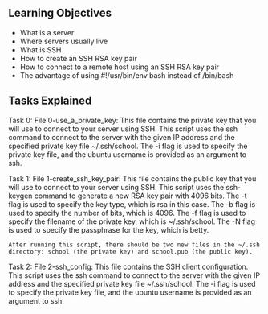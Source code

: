 ## Learning Objectives
- What is a server
- Where servers usually live
- What is SSH
- How to create an SSH RSA key pair
- How to connect to a remote host using an SSH RSA key pair
- The advantage of using #!/usr/bin/env bash instead of /bin/bash

## Tasks Explained
Task 0:
    File 0-use_a_private_key: This file contains the private key that you will use to connect to your server using SSH.
    This script uses the ssh command to connect to the server with the given IP address and the specified private key file ~/.ssh/school. The -i flag is used to specify the private key file, and the ubuntu username is provided as an argument to ssh.

Task 1:
    File 1-create_ssh_key_pair: This file contains the public key that you will use to connect to your server using SSH.
    This script uses the ssh-keygen command to generate a new RSA key pair with 4096 bits. The -t flag is used to specify the key type, which is rsa in this case. The -b flag is used to specify the number of bits, which is 4096. The -f flag is used to specify the filename of the private key, which is ~/.ssh/school. The -N flag is used to specify the passphrase for the key, which is betty.

    After running this script, there should be two new files in the ~/.ssh directory: school (the private key) and school.pub (the public key).

Task 2:
    File 2-ssh_config: This file contains the SSH client configuration.
    This script uses the ssh command to connect to the server with the given IP address and the specified private key file ~/.ssh/school. The -i flag is used to specify the private key file, and the ubuntu username is provided as an argument to ssh.